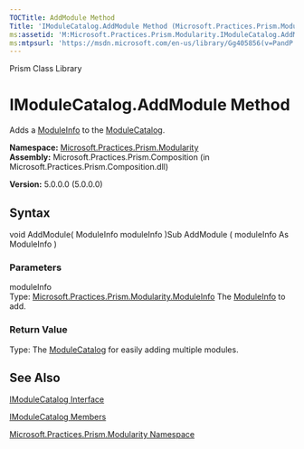 ```yaml
---
TOCTitle: AddModule Method
Title: 'IModuleCatalog.AddModule Method (Microsoft.Practices.Prism.Modularity)'
ms:assetid: 'M:Microsoft.Practices.Prism.Modularity.IModuleCatalog.AddModule(Microsoft.Practices.Prism.Modularity.ModuleInfo)'
ms:mtpsurl: 'https://msdn.microsoft.com/en-us/library/Gg405856(v=PandP.50)'
---
```


Prism Class Library

IModuleCatalog.AddModule Method
===================================

Adds a [ModuleInfo](https://msdn.microsoft.com/t:microsoft.practices.prism.modularity.moduleinfo) to the [ModuleCatalog](https://msdn.microsoft.com/t:microsoft.practices.prism.modularity.modulecatalog).

**Namespace:** [Microsoft.Practices.Prism.Modularity](https://msdn.microsoft.com/n:microsoft.practices.prism.modularity)
**Assembly:** Microsoft.Practices.Prism.Composition (in Microsoft.Practices.Prism.Composition.dll)

**Version:** 5.0.0.0 (5.0.0.0)

## Syntax


<span id="syntaxToggle"></span>void AddModule( ModuleInfo moduleInfo )Sub AddModule ( moduleInfo As ModuleInfo )

### Parameters

moduleInfo  
Type: [Microsoft.Practices.Prism.Modularity.ModuleInfo](https://msdn.microsoft.com/t:microsoft.practices.prism.modularity.moduleinfo)
The [ModuleInfo](https://msdn.microsoft.com/t:microsoft.practices.prism.modularity.moduleinfo) to add.

### Return Value

Type:
The [ModuleCatalog](https://msdn.microsoft.com/t:microsoft.practices.prism.modularity.modulecatalog) for easily adding multiple modules.

See Also
--------


[IModuleCatalog Interface](https://msdn.microsoft.com/t:microsoft.practices.prism.modularity.imodulecatalog)

[IModuleCatalog Members](https://msdn.microsoft.com/allmembers.t:microsoft.practices.prism.modularity.imodulecatalog)

[Microsoft.Practices.Prism.Modularity Namespace](https://msdn.microsoft.com/n:microsoft.practices.prism.modularity)
